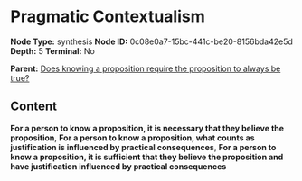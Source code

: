 # Pragmatic Contextualism

**Node Type:** synthesis
**Node ID:** 0c08e0a7-15bc-441c-be20-8156bda42e5d
**Depth:** 5
**Terminal:** No

**Parent:** [Does knowing a proposition require the proposition to always be true?](does-knowing-a-proposition-require-the-proposition-to-always-be-true-antithesis-045feb3f-d339-4239-b9d6-0b3e06b79d6e.md)

## Content

**For a person to know a proposition, it is necessary that they believe the proposition**, **For a person to know a proposition, what counts as justification is influenced by practical consequences**, **For a person to know a proposition, it is sufficient that they believe the proposition and have justification influenced by practical consequences**
